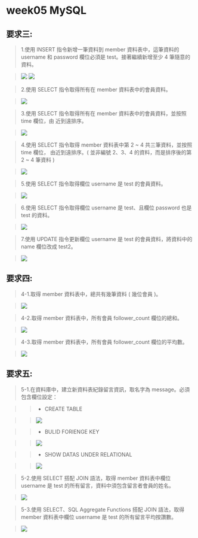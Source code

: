 # week05 MySQL

## 要求三:
> 1.使⽤ INSERT 指令新增⼀筆資料到 member 資料表中，這筆資料的 username 和 password 欄位必須是 test。接著繼續新增⾄少 4 筆隨意的資料。

> ![](https://i.imgur.com/MG5RUWC.jpg)
> ![](https://i.imgur.com/NK4flzt.jpg)

> 2.使⽤ SELECT 指令取得所有在 member 資料表中的會員資料。

> ![](https://i.imgur.com/QlHimsZ.jpg)

> 3.使⽤ SELECT 指令取得所有在 member 資料表中的會員資料，並按照 time 欄位，由 近到遠排序。

> ![](https://i.imgur.com/ddIwuwV.jpg)

> 4.使⽤ SELECT 指令取得 member 資料表中第 2 ~ 4 共三筆資料，並按照 time 欄位， 由近到遠排序。( 並非編號 2、3、4 的資料，⽽是排序後的第 2 ~ 4 筆資料 )

> ![](https://i.imgur.com/ZxtpSXy.jpg)

> 5.使⽤ SELECT 指令取得欄位 username 是 test 的會員資料。

> ![](https://i.imgur.com/AcoXmoj.jpg)

> 6.使⽤ SELECT 指令取得欄位 username 是 test、且欄位 password 也是 test 的資料。

> ![](https://i.imgur.com/9vLSPAj.jpg)

> 7.使⽤ UPDATE 指令更新欄位 username 是 test 的會員資料，將資料中的 name 欄位改成 test2。

> ![](https://i.imgur.com/NUo8c2v.jpg)


## 要求四:
> 4-1.取得 member 資料表中，總共有幾筆資料 ( 幾位會員 )。

> ![](https://i.imgur.com/wlcWF8H.jpg)

> 4-2.取得 member 資料表中，所有會員 follower_count 欄位的總和。

> ![](https://i.imgur.com/KEYtT7k.jpg)

> 4-3.取得 member 資料表中，所有會員 follower_count 欄位的平均數。

> ![](https://i.imgur.com/TC7jnMB.jpg)


## 要求五:
> 5-1.在資料庫中，建立新資料表紀錄留⾔資訊，取名字為 message。必須包含欄位設定：

>> + CREATE TABLE

>> ![](https://i.imgur.com/viazkDz.jpg)

>> + BULID FORIENGE KEY

>> ![](https://i.imgur.com/ffaxE5X.jpg)

>> + SHOW DATAS UNDER RELATIONAL

>> ![](https://i.imgur.com/F20xTZE.jpg)

> 5-2.使⽤ SELECT 搭配 JOIN 語法，取得 member 資料表中欄位 username 是 test 的所有留⾔，資料中須包含留⾔者會員的姓名。

> ![](https://i.imgur.com/fEUY15n.jpg)

> 5-3.使⽤ SELECT、SQL Aggregate Functions 搭配 JOIN 語法，取得 member 資料表中欄位 username 是 test 的所有留⾔平均按讚數。

> ![](https://i.imgur.com/yhxvlOK.jpg)
